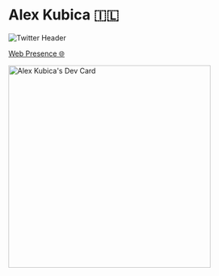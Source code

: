 # Alex Kubica 🇮🇱

![Twitter Header](https://github.com/alexkubica/alexkubica/assets/14129135/36612df2-17a5-4be6-8fba-bc68d221f93c)


[Web Presence 🌐][1]


<a href="https://app.daily.dev/alexkubica_eth"><img src="https://api.daily.dev/devcards/d14201205e9e4ea0a408872046350f4a.png?r=rtd" width="400" alt="Alex Kubica's Dev Card"/></a>

[1]: ysh.li/alex
[2]: https://monday.com
[3]: https://wix.com
